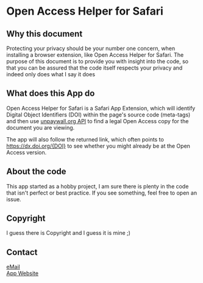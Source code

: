 # Open Access Helper for Safari

## Why this document

Protecting your privacy should be your number one concern, when installing a browser extension, like Open Access Helper for Safari. The purpose of this document is to provide you with insight into the code, so that you can be assured that the code itself respects your privacy and indeed only does what I say it does

## What does this App do

Open Access Helper for Safari is a Safari App Extension, which will identify Digital Object Identifiers (DOI) within the page's source code (meta-tags) and then use [unpaywall.org API](https://unpaywall.org) to find a legal Open Access copy for the document you are viewing.

The app will also follow the returned link, which often points to https://dx.doi.org/{DOI} to see whether you might already be at the Open Access version.

## About the code

This app started as a hobby project, I am sure there is plenty in the code that isn't perfect or best practice. If you see something, feel free to open an issue.

## Copyright

I guess there is Copyright and I guess it is mine ;)

## Contact

[eMail](mailto:oahelper@otzberg.net)<br/>
[App Website](https://www.otzberg.net/oahelper)